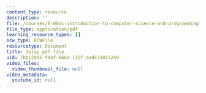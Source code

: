 ```yaml
---
content_type: resource
description: ''
file: /courses/6-00sc-introduction-to-computer-science-and-programming-spring-2011/7bb12d95f0af666d115faadc318152e9_ddtobc-AOK4.pdf
file_type: application/pdf
learning_resource_types: []
ocw_type: OCWFile
resourcetype: Document
title: 3play pdf file
uid: 7bb12d95-f0af-666d-115f-aadc318152e9
video_files:
  video_thumbnail_file: null
video_metadata:
  youtube_id: null
---
```


